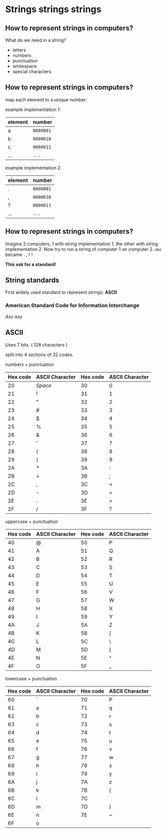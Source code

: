 # Strings strings strings



## How to represent strings in computers?

What do we need in a string?

* letters
* numbers
* punctuation
* whitespace
* special characters


## How to represent strings in computers?

map each element to a unique number:

example implementation 1:

| element | number      |
| :------ | :-----------|
| a       | `0000001`   |
| b       | `0000010`   |
| c       | `0000011`   |
| ...     | `...`       |

example implementation 2:

| element | number      |
| :------ | :-----------|
| .       | `0000001`   |
| ,       | `0000010`   |
| ?       | `0000011`   |
| ...     | `...`       |


## How to represent strings in computers?

Imagine 2 computers, 1 with string implementation 1, the other with string implementation 2.
Now try to run a string of computer 1 on computer 2.
`abc` became `.,?` !

**This ask for a standard!**


## String standards

First widely used standard to represent strings: **ASCII**

### American Standard Code for Information Interchange

_Ass-key_


## ASCII

Uses 7 bits. ( 128 characters )

split into 4 sections of 32 codes.

numbers + punctuation

| Hex code | ASCII Character | Hex code | ASCII Character |
|:---------|:----------------|:---------|:----------------|
| 20       | _Space_         | 30       | 0               |
| 21       | !               | 31       | 1               |
| 22       | "               | 32       | 2               |
| 23       | #               | 33       | 3               |
| 24       | $               | 34       | 4               |
| 25       | %               | 35       | 5               |
| 26       | &               | 36       | 6               |
| 27       | '               | 37       | 7               |
| 28       | (               | 38       | 8               |
| 29       | )               | 39       | 9               |
| 2A       | *               | 3A       | :               |
| 2B       | +               | 3B       | ;               |
| 2C       | ,               | 3C       | <               |
| 2D       | -               | 3D       | =               |
| 2E       | .               | 3E       | >               |
| 2F       | /               | 3F       | ?               |


uppercase + punctuation

| Hex code | ASCII Character | Hex code | ASCII Character |
|:---------|:----------------|:---------|:----------------|
| 40       | @               | 50       | P               |
| 41       | A               | 51       | Q               |
| 42       | B               | 52       | R               |
| 43       | C               | 53       | S               |
| 44       | D               | 54       | T               |
| 45       | E               | 55       | U               |
| 46       | F               | 56       | V               |
| 47       | G               | 57       | W               |
| 48       | H               | 58       | X               |
| 49       | I               | 59       | Y               |
| 4A       | J               | 5A       | Z               |
| 4B       | K               | 5B       | [               |
| 4C       | L               | 5C       | \               |
| 4D       | M               | 5D       | ]               |
| 4E       | N               | 5E       | ^               |
| 4F       | O               | 5F       | _               |

lowercase + punctuation

| Hex code | ASCII Character | Hex code | ASCII Character |
|:---------|:----------------|:---------|:----------------|
| 60       | `               | 70       | P               |
| 61       | a               | 71       | q               |
| 62       | b               | 72       | r               |
| 63       | c               | 73       | s               |
| 64       | d               | 74       | t               |
| 65       | e               | 75       | u               |
| 66       | f               | 76       | v               |
| 67       | g               | 77       | w               |
| 68       | h               | 78       | x               |
| 69       | i               | 79       | y               |
| 6A       | j               | 7A       | z               |
| 6B       | k               | 7B       | {               |
| 6C       | l               | 7C       | |               |
| 6D       | m               | 7D       | }               |
| 6E       | n               | 7E       | ~               |
| 6F       | o               |          |                 |
